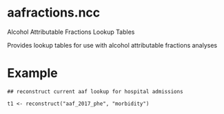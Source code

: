 <!-- README.md is generated from README.Rmd. Please edit that file -->
aafractions.ncc
===============

Alcohol Attributable Fractions Lookup Tables

Provides lookup tables for use with alcohol attributable fractions analyses

Example
=======

    ## reconstruct current aaf lookup for hospital admissions

    t1 <- reconstruct("aaf_2017_phe", "morbidity")
